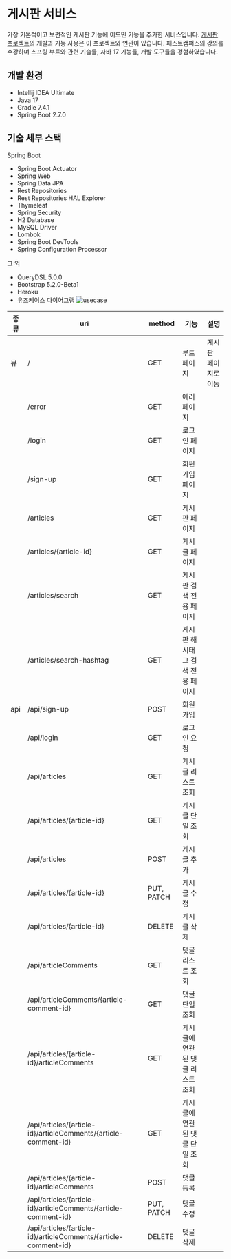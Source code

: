 # 게시판 서비스

가장 기본적이고 보편적인 게시판 기능에 어드민 기능을 추가한 서비스입니다.
[게시판 프로젝트](https://github.com/ekgus419/web-project-board)의 개발과 기능 사용은 이 프로젝트와 연관이 있습니다.
패스트캠퍼스의 강의를 수강하며 스프링 부트와 관련 기술들, 자바 17 기능들, 개발 도구들을 경험하였습니다.

## 개발 환경

* Intellij IDEA Ultimate
* Java 17
* Gradle 7.4.1
* Spring Boot 2.7.0

## 기술 세부 스택

Spring Boot

* Spring Boot Actuator
* Spring Web
* Spring Data JPA
* Rest Repositories
* Rest Repositories HAL Explorer
* Thymeleaf
* Spring Security
* H2 Database
* MySQL Driver
* Lombok
* Spring Boot DevTools
* Spring Configuration Processor

그 외

* QueryDSL 5.0.0
* Bootstrap 5.2.0-Beta1
* Heroku
* 유즈케이스 다이어그램
![usecase](https://github.com/user-attachments/assets/9fee3d37-cf9c-4421-97b9-0a05c677e224)

| 종류   | uri                                             | method       | 기능                     | 설명                                      |
|--------|-------------------------------------------------|--------------|--------------------------|-------------------------------------------|
| 뷰     | /                                               | GET          | 루트 페이지              | 게시판 페이지로 이동                      |
|        | /error                                          | GET          | 에러 페이지              |                                           |
|        | /login                                          | GET          | 로그인 페이지            |                                           |
|        | /sign-up                                        | GET          | 회원 가입 페이지         |                                           |
|        | /articles                                       | GET          | 게시판 페이지            |                                           |
|        | /articles/{article-id}                          | GET          | 게시글 페이지            |                                           |
|        | /articles/search                                | GET          | 게시판 검색 전용 페이지  |                                           |
|        | /articles/search-hashtag                        | GET          | 게시판 해시태그 검색 전용 페이지 |                                           |
| api    | /api/sign-up                                    | POST         | 회원 가입                |                                           |
|        | /api/login                                      | GET          | 로그인 요청              |                                           |
|        | /api/articles                                   | GET          | 게시글 리스트 조회       |                                           |
|        | /api/articles/{article-id}                      | GET          | 게시글 단일 조회         |                                           |
|        | /api/articles                                   | POST         | 게시글 추가              |                                           |
|        | /api/articles/{article-id}                      | PUT, PATCH   | 게시글 수정              |                                           |
|        | /api/articles/{article-id}                      | DELETE       | 게시글 삭제              |                                           |
|        | /api/articleComments                            | GET          | 댓글 리스트 조회         |                                           |
|        | /api/articleComments/{article-comment-id}       | GET          | 댓글 단일 조회           |                                           |
|        | /api/articles/{article-id}/articleComments      | GET          | 게시글에 연관된 댓글 리스트 조회 |                                           |
|        | /api/articles/{article-id}/articleComments/{article-comment-id} | GET | 게시글에 연관된 댓글 단일 조회 |                                           |
|        | /api/articles/{article-id}/articleComments      | POST         | 댓글 등록                |                                           |
|        | /api/articles/{article-id}/articleComments/{article-comment-id} | PUT, PATCH | 댓글 수정              |                                           |
|        | /api/articles/{article-id}/articleComments/{article-comment-id} | DELETE | 댓글 삭제              |                                           |
